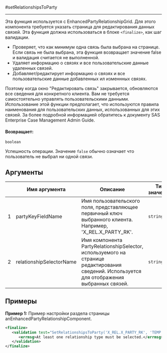 #setRelationshipsToParty

---

Эта функция используется с EnhancedPartyRelationshipGrid.
Для этого компонента требуется указать страница для редактирования данных связей.
Эта функция должна использоваться в блоке `<finalize>`, как шаг валидации.
* Проверяет, что как минимум одна связь была выбрана на странице. Если связь не была выбрана, эта функция возвращает значение false и валидация считается не выполненной.
* Удаляет информацию о связях и все пользовательские данные удаленных связей.
* Добавляет/редактирует информацию о связях и все пользовательские данные добавленных ил изменнных связях.

Поэтому когда окно "Редактировать связь" закрывается, обновляются все сведения для конкретного клиента.
Вам не требуется самостоятельно управлять пользовательскими данными.
Использование этой функции предполагает, что используются правила наименования для пользовательских данных, использованных для этих связей.
За более подробной информацией обратитесь к документу SAS Enterprise Case Management Admin Guide.

#### Возвращает:

`boolean`

Успешность операции. Значение `false` обычно означает что пользователь не выбрал ни одной связи.

## Аргументы

|  | Имя аргумента | Описание | Тип значения |
| --- | --- | --- | --- |
| 1 | partyKeyFieldName | Имя пользовательского поля, представляющее первичный ключ выбранного клиента. Например, 'X\_REL.X\_PARTY\_RK'. | `string` |
| 2 | relationshipSelectorName | Имя компонента PartyRelationshipSelector, используемого на странице редактирования сведений. Используется для отображения выбранных связей. | `string` |

## Примеры

**Пример 1:** Пример настройки раздела <finalize> страницы anEnhancedPartyRelationshipComponent.
```xml
<finalize>
   <validation test="SetRelationshipsToParty('X_REL.X_PARTY_RK', 'TEMP.REL_SELECTOR')">
      <errmsg>At least one relationship type must be selected.</errmsg>
   </validation>
</finalize>
```

